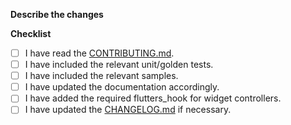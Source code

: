 **Describe the changes**
<!-- 
A clear and concise description of the changes. Please [link an issue number](https://docs.github.com/en/issues/tracking-your-work-with-issues/linking-a-pull-request-to-an-issue)
if applicable. 
-->

**Checklist**
- [ ] I have read the [CONTRIBUTING.md](../CONTRIBUTING.md).
- [ ] I have included the relevant unit/golden tests.
- [ ] I have included the relevant samples.
- [ ] I have updated the documentation accordingly.
- [ ] I have added the required flutters_hook for widget controllers.
- [ ] I have updated the [CHANGELOG.md](../forui/CHANGELOG.md) if necessary.